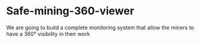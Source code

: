 # Safe-mining-360-viewer
We are going to build a complete monitoring system that allow the miners to have a 360° visibility in their work
